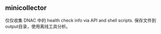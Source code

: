 ## minicollector

仅仅收集 DNAC 中的 health check info via API and shell scripts.
保存文件到output目录，使用离线工具分析。
